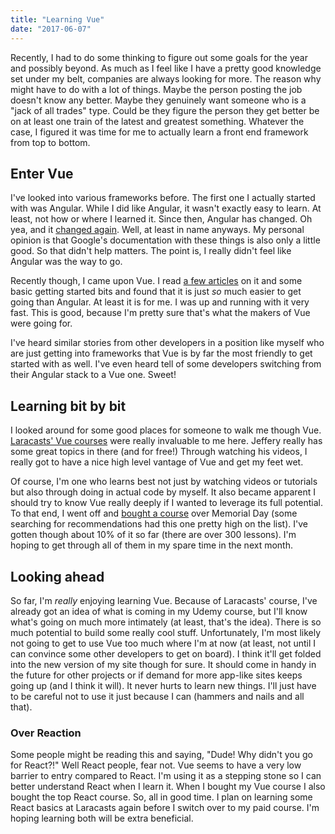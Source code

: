 ```yaml
---
title: "Learning Vue"
date: "2017-06-07"
---
```


Recently, I had to do some thinking to figure out some goals for the year and possibly beyond. As much as I feel like I have a pretty good knowledge set under my belt, companies are always looking for more. The reason why might have to do with a lot of things. Maybe the person posting the job doesn't know any better. Maybe they genuinely want someone who is a "jack of all trades" type. Could be they figure the person they get better be on at least one train of the latest and greatest something. Whatever the case, I figured it was time for me to actually learn a front end framework from top to bottom.

## Enter Vue

I've looked into various frameworks before. The first one I actually started with was Angular. While I did like Angular, it wasn't exactly easy to learn. At least, not how or where I learned it. Since then, Angular has changed. Oh yea, and it [changed again](https://angularjs.blogspot.com/2017/03/angular-400-now-available.html). Well, at least in name anyways. My personal opinion is that Google's documentation with these things is also only a little good. So that didn't help matters. The point is, I really didn't feel like Angular was the way to go.

Recently though, I came upon Vue. I read [a few articles](https://css-tricks.com/guides/vue/) on it and some basic getting started bits and found that it is just _so_ much easier to get going than Angular. At least it is for me. I was up and running with it very fast. This is good, because I'm pretty sure that's what the makers of Vue were going for.

I've heard similar stories from other developers in a position like myself who are just getting into frameworks that Vue is by far the most friendly to get started with as well. I've even heard tell of some developers switching from their Angular stack to a Vue one. Sweet!

## Learning bit by bit

I looked around for some good places for someone to walk me though Vue. [Laracasts' Vue courses](https://laracasts.com/series/learn-vue-2-step-by-step/) were really invaluable to me here. Jeffery really has some great topics in there (and for free!) Through watching his videos, I really got to have a nice high level vantage of Vue and get my feet wet.

Of course, I'm one who learns best not just by watching videos or tutorials but also through doing in actual code by myself. It also became apparent I should try to know Vue really deeply if I wanted to leverage its full potential. To that end, I went off and [bought a course](https://www.udemy.com/vuejs-2-the-complete-guide) over Memorial Day (some searching for recommendations had this one pretty high on the list). I've gotten though about 10% of it so far (there are over 300 lessons). I'm hoping to get through all of them in my spare time in the next month.

## Looking ahead

So far, I'm _really_ enjoying learning Vue. Because of Laracasts' course, I've already got an idea of what is coming in my Udemy course, but I'll know what's going on much more intimately (at least, that's the idea). There is so much potential to build some really cool stuff. Unfortunately, I'm most likely not going to get to use Vue too much where I'm at now (at least, not until I can convince some other developers to get on board). I think it'll get folded into the new version of my site though for sure. It should come in handy in the future for other projects or if demand for more app-like sites keeps going up (and I think it will). It never hurts to learn new things. I'll just have to be careful not to use it just because I can (hammers and nails and all that).

### Over Reaction

Some people might be reading this and saying, "Dude! Why didn't you go for React?!" Well React people, fear not. Vue seems to have a very low barrier to entry compared to React. I'm using it as a stepping stone so I can better understand React when I learn it. When I bought my Vue course I also bought the top React course. So, all in good time. I plan on learning some React basics at Laracasts again before I switch over to my paid course. I'm hoping learning both will be extra beneficial.
